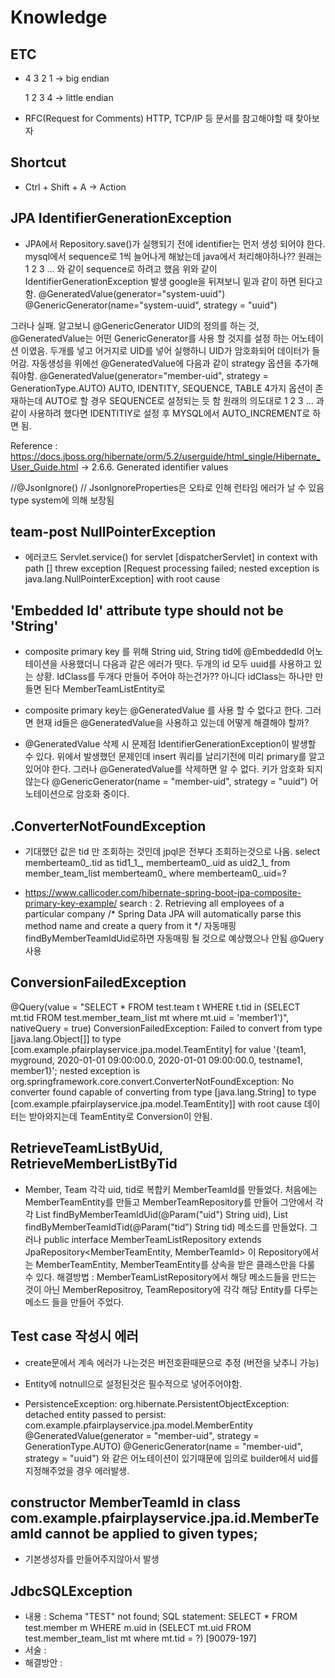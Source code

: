 # Knowledge



## ETC

 - 4 3 2 1 -> big endian
  
   1 2 3 4 -> little endian

 - RFC(Request for Comments) HTTP, TCP/IP 등 문서를 참고해야할 때 찾아보자


## Shortcut

 - Ctrl + Shift + A -> Action

## JPA IdentifierGenerationException

 - JPA에서  Repository.save()가 실행되기 전에 identifier는 먼저 생성 되어야 한다. mysql에서 sequence로 1씩 늘어나게 해놨는데 java에서 처리해야하나??
  원래는 1 2 3 ... 와 같이 sequence로 하려고 했음
  위와 같이 IdentifierGenerationException 발생
  google을 뒤져보니 밑과 같이 하면 된다고 함.
  @GeneratedValue(generator="system-uuid")
  @GenericGenerator(name="system-uuid", strategy = "uuid")
  
  그러나 실패. 알고보니 @GenericGenerator UID의 정의를 하는 것, @GeneratedValue는 어떤 GenericGenerator를 사용 할 것지를 설정 하는 어노테이션 이였음.
  두개를 넣고 어거지로 UID를 넣어 실행하니 UID가 암호화되어 데이터가 들어감.
  자동생성을 위에선 @GeneratedValue에 다음과 같이 strategy 옵션을 추가해 줘야함.
  @GeneratedValue(generator="member-uid", strategy = GenerationType.AUTO)
  AUTO, IDENTITY, SEQUENCE, TABLE 4가지 옵션이 존재하는데 AUTO로 할 경우 SEQUENCE로 설정되는 듯 함
  원래의 의도대로  1 2 3 ... 과 같이 사용하려 했다면 IDENTITIY로 설정 후 MYSQL에서 AUTO_INCREMENT로 하면 됨.
  
  Reference : https://docs.jboss.org/hibernate/orm/5.2/userguide/html_single/Hibernate_User_Guide.html
                      -> 2.6.6. Generated identifier values

  //@JsonIgnore() // JsonIgnoreProperties은 오타로 인해 런타임 에러가 날 수 있음 type system에 의해 보장됨
  
## team-post NullPointerException

 - 에러코드 Servlet.service() for servlet [dispatcherServlet] in context with path [] threw exception [Request processing failed; nested exception is java.lang.NullPointerException] with root cause

## 'Embedded Id' attribute type should not be 'String'

 - composite primary key 를 위해 String uid, String tid에 @EmbeddedId 어노테이션을 사용했더니 다음과 같은 에러가 떳다.
  두개의 id 모두 uuid를 사용하고 있는 상황. IdClass를 두개다 만들어 주어야 하는건가?? 
  아니다 idClass는 하나만 만들면 된다 MemberTeamListEntity로
 - composite primary key는 @GeneratedValue 를 사용 할 수 없다고 한다. 그러면 현재 id들은 @GeneratedValue을 사용하고 있는데
  어떻게 해결해야 할까?

 - @GeneratedValue 삭제 시 문제점
  IdentifierGenerationException이 발생할 수 있다. 위에서 발생했던 문제인데 insert 쿼리를 날리기전에 미리 primary를 알고 있어야 한다.
  그러나 @GeneratedValue를 삭제하면 알 수 없다.
  키가 암호화 되지 않는다 @GenericGenerator(name = "member-uid", strategy = "uuid") 어노테이션으로 암호화 중이다.
  
## .ConverterNotFoundException
 
 - 기대했던 값은 tid 만 조회하는 것인데 jpql은 전부다 조회하는것으로 나옴.
select memberteam0_.tid as tid1_1_, memberteam0_.uid as uid2_1_ from member_team_list memberteam0_ where memberteam0_.uid=?
 
 - https://www.callicoder.com/hibernate-spring-boot-jpa-composite-primary-key-example/
 search : 2. Retrieving all employees of a particular company
 /*
 Spring Data JPA will automatically parse this method name
 and create a query from it
 */
 자동매핑 findByMemberTeamIdUid로하면 자동매핑 될 것으로 예상했으나 안됨
 @Query 사용


## ConversionFailedException
 @Query(value = "SELECT * FROM test.team t WHERE t.tid in (SELECT mt.tid FROM test.member_team_list mt where mt.uid = 'member1')", nativeQuery = true)
 ConversionFailedException: Failed to convert from type [java.lang.Object[]] to type [com.example.pfairplayservice.jpa.model.TeamEntity] for value '{team1, myground, 2020-01-01 09:00:00.0, 2020-01-01 09:00:00.0, testname1, member1}'; nested exception is org.springframework.core.convert.ConverterNotFoundException: No converter found capable of converting from type [java.lang.String] to type [com.example.pfairplayservice.jpa.model.TeamEntity]] with root cause
 데이터는 받아와지는데 TeamEntity로 Conversion이 안됨.
 
## RetrieveTeamListByUid, RetrieveMemberListByTid

 - Member, Team 각각 uid, tid로 복합키 MemberTeamId를 만들었다. 처음에는 MemberTeamEntity를 만들고 MemberTeamRepository를 만들어 그안에서
   각각 List<TeamEntity> findByMemberTeamIdUid(@Param("uid") String uid), List<MemberEntity> findByMemberTeamIdTid(@Param("tid") String tid) 메소드를 만들었다.
   그러나 public interface MemberTeamListRepository extends JpaRepository<MemberTeamEntity, MemberTeamId> 이 Repository에서는
   MemberTeamEntity, MemberTeamEntity를 상속을 받은 클래스만을 다룰 수 있다.
   해결방법 : MemberTeamListRepository에서 해당 메소드들을 만드는 것이 아닌 MemberRepositroy, TeamRepository에 각각 해당 Entity를 다루는 메소드 들을 만들어 주었다.
   
## Test case 작성시 에러

 - create문에서 계속 에러가 나는것은 버전호환때문으로 추정 (버전을 낮추니 가능)
 
 - Entity에 notnull으로 설정된것은 필수적으로 넣어주어야함.

 - PersistenceException: org.hibernate.PersistentObjectException: detached entity passed to persist: com.example.pfairplayservice.jpa.model.MemberEntity
     @GeneratedValue(generator = "member-uid", strategy = GenerationType.AUTO)
     @GenericGenerator(name = "member-uid", strategy = "uuid")
     와 같은 어노테이션이 있기때문에 임의로 builder에서 uid를 지정해주었을 경우 에러발생.
   
## constructor MemberTeamId in class com.example.pfairplayservice.jpa.id.MemberTeamId cannot be applied to given types;
 - 기본생성자를 만들어주지않아서 발생

## JdbcSQLException

 - 내용 : Schema "TEST" not found; SQL statement: SELECT * FROM test.member m WHERE m.uid in (SELECT mt.uid FROM test.member_team_list mt where mt.tid = ?) [90079-197]
 - 서술 : 
 - 해결방안 : 
     
     
   
 
